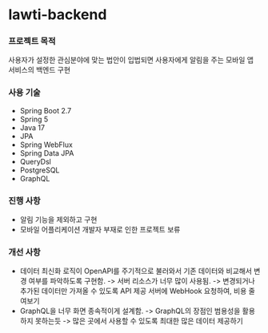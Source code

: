 # lawti-backend

### 프로젝트 목적
사용자가 설정한 관심분야에 맞는 법안이 입법되면 사용자에게 알림을 주는 모바일 앱 서비스의 백엔드 구현

### 사용 기술
* Spring Boot 2.7
* Spring 5
* Java 17
* JPA
* Spring WebFlux
* Spring Data JPA
* QueryDsl
* PostgreSQL
* GraphQL

### 진행 사항
* 알림 기능을 제외하고 구현
* 모바일 어플리케이션 개발자 부재로 인한 프로젝트 보류

### 개선 사항
* 데이터 최신화 로직이 OpenAPI를 주기적으로 불러와서 기존 데이터와 비교해서 변경 여부를 파악하도록 구현함.
                  -> 서버 리소스가 너무 많이 사용됨.
                  -> 변경되거나 추가된 데이터만 가져올 수 있도록 API 제공 서버에 WebHook 요청하여, 비용 줄여보기
* GraphQL을 너무 화면 종속적이게 설계함.
                  -> GraphQL의 장점인 범용성을 활용하지 못하는듯
                  -> 많은 곳에서 사용할 수 있도록 최대한 많은 데이터 제공하기
